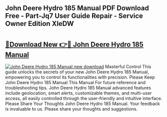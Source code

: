 ## John Deere Hydro 185 Manual PDF Download Free - Part-Jq7 User Guide Repair - Service Owner Edition XleDW

# <h2><a href="http://bc90878.oget.top/?id=John+Deere+Hydro+185+Manual">🔗Download New 👉🔴 John Deere Hydro 185 Manual</a></h2>

[![John Deere Hydro 185 Manual new download](https://i.imgur.com/5g1atiW.png)](http://bc90878.oget.top/?id=John+Deere+Hydro+185+Manual)
Masterful Control This guide unlocks the secrets of your new John Deere Hydro 185 Manual, empowering you to control its functionalities with precision. Please Keep John Deere Hydro 185 Manual This Manual For future reference and troubleshooting tips. John Deere Hydro 185 Manual advanced features include geolocation, smart alerts, customizable themes, and multi-user access, all easily controlled through the user-friendly and intuitive interface. Please Share Your Thoughts John Deere Hydro 185 Manual. Your feedback is invaluable to us. Please share your thoughts and suggestions.
